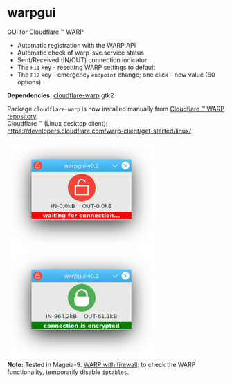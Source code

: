# warpgui
GUI for Cloudflare ™ WARP  
    
+ Automatic registration with the WARP API
+ Automatic check of warp-svc.service status
+ Sent/Received (IN/OUT) connection indicator
+ The `F11` key - resetting WARP settings to default
+ The `F12` key - emergency `endpoint` change; one click - new value (60 options)
  
**Dependencies:** [cloudflare-warp](https://pkg.cloudflareclient.com/#rhel) gtk2

Package `cloudflare-warp` is now installed manually from [Cloudflare ™ WARP repository](https://pkg.cloudflareclient.com/#rhel)  
Cloudflare ™ (Linux desktop client): https://developers.cloudflare.com/warp-client/get-started/linux/  

![](https://github.com/AKotov-dev/warpgui/blob/main/ScreenShots/warpgui-11.png) ![](https://github.com/AKotov-dev/warpgui/blob/main/ScreenShots/warpgui-12.png)  
**Note:** Tested in Mageia-9. [WARP with firewall](https://developers.cloudflare.com/cloudflare-one/connections/connect-devices/warp/deployment/firewall/): to check the WARP functionality, temporarily disable `iptables`.
